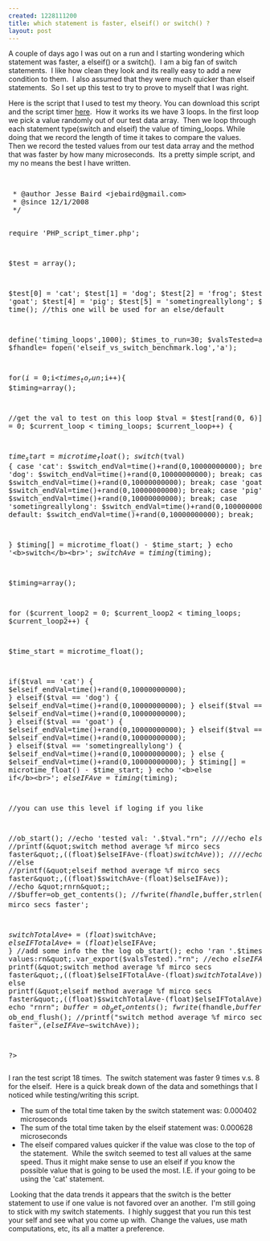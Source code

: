 ```yaml
--- 
created: 1228111200
title: which statement is faster, elseif() or switch() ?
layout: post
---
```

<p>A couple of days ago I was out on a run and I starting wondering which statement was faster, a elseif() or a switch().&nbsp; I am a big fan of switch statements.&nbsp; I like how clean they look and its really easy to add a new condition to them.&nbsp; I also assumed that they were much quicker than elseif statements.&nbsp; So I set up this test to try to prove to myself that I was right.</p>
<p>Here is the script that I used to test my theory. You can download this script and the script timer <a href="http://www.jebaird.com/upload/file/switch_elseif_benchmark.zip">here</a>.&nbsp; How it works its we have 3 loops. In the first loop we pick a value randomly out of our test data array.&nbsp; Then we loop through each statement type(switch and elseif) the value of timing_loops. While doing that we record the length of time it takes to compare the values.&nbsp; Then we record the tested values from our test data array and the method that was faster by how many microseconds.&nbsp; Its a pretty simple script, and my no means the best I have written.</p>
<p>&nbsp;</p>
<pre class="brush: php">
 * @author Jesse Baird &lt;jebaird@gmail.com&gt;
 * @since 12/1/2008
 */

require 'PHP_script_timer.php';

$test = array();

$test[0] = 'cat';
$test[1] = 'dog';
$test[2] = 'frog';
$test[3] = 'goat';
$test[4] = 'pig';
$test[5] = 'sometingreallylong';
$test[6] = time(); //this one will be used for an else/default

define('timing_loops',1000);
$times_to_run=30;
$valsTested=array();
$fhandle= fopen('elseif_vs_switch_benchmark.log','a'); 

for($i=0;$i&lt;$times_to_run;$i++){
$timing=array();

//get the val to test on this loop
$tval = $test[rand(0, 6)];
$valsTested[$i]=$tval;
for ($current_loop = 0; $current_loop &lt; timing_loops; $current_loop++) {


$time_start = microtime_float();
switch($tval) {
    case 'cat':
		$switch_endVal=time()+rand(0,10000000000);
        break;
    case 'dog':
		$switch_endVal=time()+rand(0,10000000000);
        break;
    case 'frog':
		$switch_endVal=time()+rand(0,10000000000);
        break;
    case 'goat':
		$switch_endVal=time()+rand(0,10000000000);
        break;
    case 'pig':
		$switch_endVal=time()+rand(0,10000000000);
        break;
    case 'sometingreallylong':
		$switch_endVal=time()+rand(0,10000000000);
        break;
    default:
		$switch_endVal=time()+rand(0,10000000000);
        break;


}
$timing[] = microtime_float() - $time_start;
}
echo '&lt;b&gt;switch&lt;/b&gt;&lt;br&gt;';
$switchAve= timing($timing);



$timing=array();

for ($current_loop2 = 0; $current_loop2 &lt; timing_loops; $current_loop2++) {


$time_start = microtime_float();

if($tval == 'cat') {
$elseif_endVal=time()+rand(0,10000000000);
} elseif($tval == 'dog') {
$elseif_endVal=time()+rand(0,10000000000);
} elseif($tval == 'frog') {
$elseif_endVal=time()+rand(0,10000000000);
} elseif($tval == 'goat') {
$elseif_endVal=time()+rand(0,10000000000);
} elseif($tval == 'pig') {
$elseif_endVal=time()+rand(0,10000000000);
} elseif($tval == 'sometingreallylong') {
$elseif_endVal=time()+rand(0,10000000000);
} else {
$elseif_endVal=time()+rand(0,10000000000);
}
$timing[] = microtime_float() - $time_start;
}
echo '&lt;b&gt;else if&lt;/b&gt;&lt;br&gt;';
$elseIFAve= timing($timing);

//you can use this level if loging if you like

//ob_start();
//echo 'tested val: '.$tval.&quot;rn&quot;;
////echo $elseIFAve;
//if((float)$elseIFAve&gt;(float)$switchAve)
//printf(&quot;switch method average %f mirco secs faster&quot;,((float)$elseIFAve-(float)$switchAve));
////echo 'switch method average '.($elseIFAve-$switchAve).' mirco secs faster';
//else
//printf(&quot;elseif method average %f mirco secs faster&quot;,((float)$switchAve-(float)$elseIFAve));
//echo &quot;rnrn&quot;;
//$buffer=ob_get_contents();
//fwrite($fhandle,$buffer,strlen($buffer));
//ob_end_flush();
////echo 'elseif method average '.($switchAve-$elseIFAve).' mirco secs faster';

$switchTotalAve+=(float)$switchAve;
$elseIFTotalAve+=(float)$elseIFAve;
}
//add some info the the log
ob_start();
echo 'ran '.$times_to_run.&quot; timesrn tested values:rn&quot;.var_export($valsTested).&quot;rn&quot;;
//echo $elseIFAve;
if((float)$elseIFTotalAve&gt;(float)$switchTotalAve)
printf(&quot;switch method average %f mirco secs faster&quot;,((float)$elseIFTotalAve-(float)$switchTotalAve));
//echo 'switch method average '.($elseIFAve-$switchAve).' mirco secs faster';
else
printf(&quot;elseif method average %f mirco secs faster&quot;,((float)$switchTotalAve-(float)$elseIFTotalAve));
echo &quot;rnrn&quot;;
$buffer=ob_get_contents();
fwrite($fhandle,$buffer,strlen($buffer));
ob_end_flush();
//printf(&quot;switch method average %f mirco secs faster&quot;,($elseIFAve-$switchAve));

?&gt;
</pre>
<p>I ran the test script 18 times.&nbsp; The switch statement was faster 9 times v.s. 8 for the elseif.&nbsp; Here is a quick break down of the data and somethings that I noticed while testing/writing this script.</p>
<ul>
    <li>The sum of the total time taken by the switch statement was: 0.000402 microseconds</li>
    <li>The sum of the total time taken by the elseif statement was: 0.000628 microseconds</li>
    <li>The elseif compared values quicker if the value was close to the top of the statement.&nbsp; While the switch seemed to test all values at the same speed. Thus it might make sense to use an elseif if you know the possible value that is going to be used the most. I.E. if your going to be using the 'cat' statement.</li>
</ul>
<p>&nbsp;Looking that the data trends it appears that the switch is the better statement to use if one value is not favored over an another.&nbsp; I'm still going to stick with my switch statements.&nbsp; I highly suggest that you run this test your self and see what you come up with.&nbsp; Change the values, use math computations, etc, its all a matter a preference.</p>
